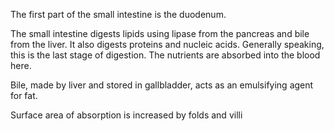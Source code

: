 
The first part of the small intestine is the duodenum.


The small intestine digests lipids using lipase from the pancreas and bile from the liver. It also digests proteins and nucleic acids. Generally speaking, this is the last stage of digestion. The nutrients are absorbed into the blood here.

Bile, made by liver and stored in gallbladder, acts as an emulsifying agent for fat.

Surface area of absorption is increased by folds and villi